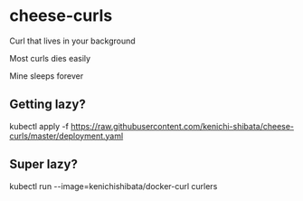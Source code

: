# cheese-curls
Curl that lives in your background

Most curls dies easily

Mine sleeps forever

Getting lazy?
-------

kubectl apply -f https://raw.githubusercontent.com/kenichi-shibata/cheese-curls/master/deployment.yaml

Super lazy?
------
kubectl run --image=kenichishibata/docker-curl curlers
